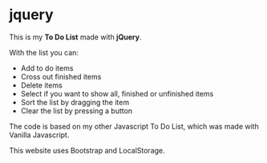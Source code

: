 # jquery

This is my <b>To Do List</b> made with <b>jQuery</b>.

With the list you can:

<ul>
<li>Add to do items</li>
<li>Cross out finished items</li>
<li>Delete items</li>
<li>Select if you want to show all, finished or unfinished items</li>
<li>Sort the list by dragging the item</li>
<li>Clear the list by pressing a button</li>
</ul>
The code is based on my other Javascript To Do List, which was made with Vanilla Javascript.

This website uses Bootstrap and LocalStorage.
